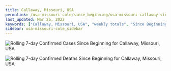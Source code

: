 ```yaml
---
title: Callaway, Missouri, USA
permalink: /usa-missouri-cole/since_beginning/usa-missouri-callaway-since_beginning.html
last_updated: Mar 26, 2022
keywords: ["Callaway, Missouri, USA", "weekly totals", "Since Beginning"]
sidebar: usa-missouri-cole_sidebar
---
```


![Rolling 7-day Confirmed Cases Since Beginning for Callaway, Missouri, USA](/covid_tracker/images/graphs/usa-missouri-callaway-rolling_7_days_confirmed-since_beginning_graph.png)

![Rolling 7-day Confirmed Deaths Since Beginning for Callaway, Missouri, USA](/covid_tracker/images/graphs/usa-missouri-callaway-rolling_7_days_deaths-since_beginning_graph.png)
